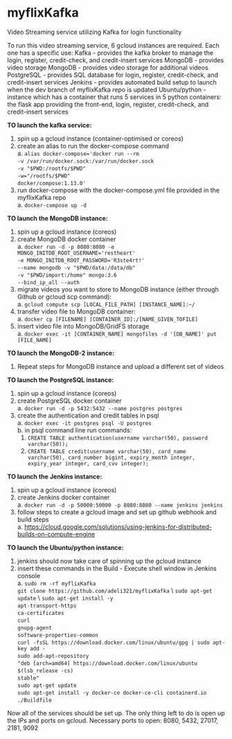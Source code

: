 # myflixKafka
Video Streaming service utilizing Kafka for login functionality

To run this video streaming service, 6 gcloud instances are required. Each one has a specific use:
Kafka - provides the kafka broker to manage the login, register, credit-check, and credit-insert services
MongoDB - provides video storage
MongoDB - provides video storage for additional videos
PostgreSQL - provides SQL database for login, register, credit-check, and credit-insert services
Jenkins - provides automated build setup to launch when the dev branch of myflixKafka repo is updated
Ubuntu/python - instance which has a container that runs 5 services in 5 python containers: the flask app providing 
the front-end, login, register, credit-check, and credit-insert services

**TO launch the kafka service:**
  1. spin up a gcloud instance (container-optimised or coreos)
  2. create an alias to run the docker-compose command \
    a. `alias docker-compose='docker run --rm` \
    `-v /var/run/docker.sock:/var/run/docker.sock` \
    `-v "$PWD:/rootfs/$PWD"` \
    `-w="/rootfs/$PWD"` \
    `docker/compose:1.13.0'`
  3. run docker-compose with the docker-compose.yml file provided in the myflixKafka repo \
    a. `docker-compose up -d`

**TO launch the MongoDB instance:**
  1. spin up a gcloud instance (coreos)
  2. create MongoDB docker container \
    a. `docker run -d -p 8080:8080 -e MONGO_INITDB_ROOT_USERNAME='restheart'` \
    `-e MONGO_INITDB_ROOT_PASSWORD='R3ste4rt!'`  \
    `--name mongodb -v "$PWD/data:/data/db"` \
    `-v "$PWD/import:/home" mongo:3.6` \
    `--bind_ip_all --auth`
  3. migrate videos you want to store to MongoDB instance (either through Github or gcloud scp command): \
    a. `gcloud compute scp [LOCAL_FILE_PATH] [INSTANCE_NAME]:~/`
  4. transfer video file to MongoDB container: \
    a. `docker cp [FILENAME] [CONTAINER_ID]:/[NAME_GIVEN_TOFILE]`
  5. insert video file into MongoDB/GridFS storage \
    a. `docker exec -it [CONTAINER_NAME] mongofiles -d '[DB_NAME]' put [FILE_NAME]`
    
**TO launch the MongoDB-2 instance:**
  1. Repeat steps for MongoDB instance and upload a different set of videos
  
**TO launch the PostgreSQL instance:**
  1. spin up a gcloud instance (coreos)
  2. create PostgreSQL docker container \
    a. `docker run -d -p 5432:5432 --name postgres postgres`
  3. create the authentication and credit tables in psql \
    a. `docker exec -it postgres psql -U postgres` \
    b. in psql command line run commands: 
      1. `CREATE TABLE authentication(username varchar(50), password varchar(50));`
      2. `CREATE TABLE credit(username varchar(50), card_name varchar(50),
      card_number bigint, expiry_month integer, expiry_year integer, card_cvv integer);`
      
**TO launch the Jenkins instance:**
  1. spin up a gcloud instance (coreos)
  2. create Jenkins docker container \
    a. `docker run -d -p 50000:50000 -p 8080:8080 --name jenkins jenkins `
  3. follow steps to create a gcloud image and set up github webhook and build steps \
    a. https://cloud.google.com/solutions/using-jenkins-for-distributed-builds-on-compute-engine
    
**TO launch the Ubuntu/python instance:**
  1. jenkins should now take care of spinning up the gcloud instance
  2. insert these commands in the Build - Execute shell window in Jenkins console \
    a. `sudo rm -rf myflixKafka` \
        `git clone https://github.com/adeli321/myflixKafka` \ 
        `sudo apt-get update` \ 
        `sudo apt-get install -y` \
            `apt-transport-https` \
            `ca-certificates` \
            `curl` \
            `gnupg-agent` \
            `software-properties-common` \
        `curl -fsSL https://download.docker.com/linux/ubuntu/gpg | sudo apt-key add -`\
        `sudo add-apt-repository` \
           `"deb [arch=amd64] https://download.docker.com/linux/ubuntu` \
           `$(lsb_release -cs)` \
           `stable"`\
        `sudo apt-get update` \
        `sudo apt-get install -y docker-ce docker-ce-cli containerd.io` \
        `./Buildfile`
        
Now all of the services should be set up.
The only thing left to do is open up the IPs and ports on gcloud.
Necessary ports to open: 8080, 5432, 27017, 2181, 9092
 
